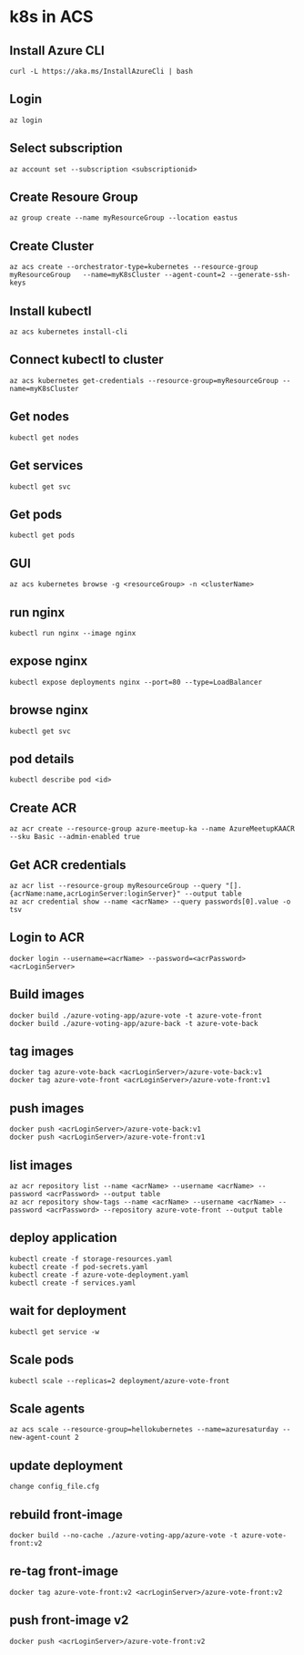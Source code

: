 # k8s in ACS

## Install Azure CLI
```
curl -L https://aka.ms/InstallAzureCli | bash
```

## Login
```
az login
```

## Select subscription
```
az account set --subscription <subscriptionid>
```

## Create Resoure Group
```
az group create --name myResourceGroup --location eastus
```

## Create Cluster
```
az acs create --orchestrator-type=kubernetes --resource-group myResourceGroup   --name=myK8sCluster --agent-count=2 --generate-ssh-keys
```

## Install kubectl
```
az acs kubernetes install-cli
```

## Connect kubectl to cluster
```
az acs kubernetes get-credentials --resource-group=myResourceGroup --name=myK8sCluster
```

## Get nodes
```
kubectl get nodes
```

## Get services
```
kubectl get svc
```

## Get pods
```
kubectl get pods
```

## GUI
```
az acs kubernetes browse -g <resourceGroup> -n <clusterName>
```

## run nginx
```
kubectl run nginx --image nginx
```

## expose nginx
```
kubectl expose deployments nginx --port=80 --type=LoadBalancer
```

## browse nginx
```
kubectl get svc
```

## pod details
```
kubectl describe pod <id>
```

## Create ACR
```
az acr create --resource-group azure-meetup-ka --name AzureMeetupKAACR --sku Basic --admin-enabled true
```

## Get ACR credentials
```
az acr list --resource-group myResourceGroup --query "[].{acrName:name,acrLoginServer:loginServer}" --output table
az acr credential show --name <acrName> --query passwords[0].value -o tsv
```

## Login to ACR
```
docker login --username=<acrName> --password=<acrPassword> <acrLoginServer>
```

## Build images
```
docker build ./azure-voting-app/azure-vote -t azure-vote-front
docker build ./azure-voting-app/azure-back -t azure-vote-back
```

## tag images
```
docker tag azure-vote-back <acrLoginServer>/azure-vote-back:v1
docker tag azure-vote-front <acrLoginServer>/azure-vote-front:v1
```

## push images
```
docker push <acrLoginServer>/azure-vote-back:v1
docker push <acrLoginServer>/azure-vote-front:v1
```

## list images
```
az acr repository list --name <acrName> --username <acrName> --password <acrPassword> --output table
az acr repository show-tags --name <acrName> --username <acrName> --password <acrPassword> --repository azure-vote-front --output table
```

## deploy application
```
kubectl create -f storage-resources.yaml
kubectl create -f pod-secrets.yaml
kubectl create -f azure-vote-deployment.yaml
kubectl create -f services.yaml
```

## wait for deployment
```
kubectl get service -w
```

## Scale pods
```
kubectl scale --replicas=2 deployment/azure-vote-front
```

## Scale agents
```
az acs scale --resource-group=hellokubernetes --name=azuresaturday --new-agent-count 2
```

## update deployment
```
change config_file.cfg
```

## rebuild front-image
```
docker build --no-cache ./azure-voting-app/azure-vote -t azure-vote-front:v2
```

## re-tag front-image
```
docker tag azure-vote-front:v2 <acrLoginServer>/azure-vote-front:v2
```

## push front-image v2
```
docker push <acrLoginServer>/azure-vote-front:v2
```
